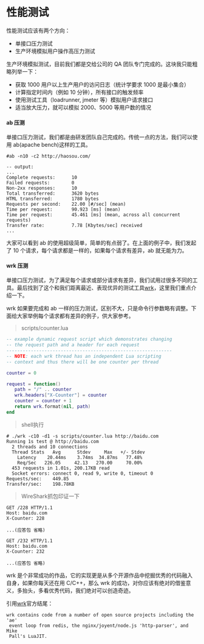 # 性能测试

性能测试应该有两个方向：

* 单接口压力测试
* 生产环境模拟用户操作高压力测试

生产环境模拟测试，目前我们都是交给公司的 QA 团队专门完成的。这块我只能粗略列举一下：

* 获取 1000 用户以上生产用户的访问日志（统计学要求 1000 是最小集合）
* 计算指定时间内（例如 10 分钟），所有接口的触发频率
* 使用测试工具（loadrunner, jmeter 等）模拟用户请求接口
* 适当放大压力，就可以模拟 2000、5000 等用户数的情况

#### ab 压测

单接口压力测试，我们都是由研发团队自己完成的。传统一点的方法，我们可以使用 ab(apache bench)这样的工具。

```
#ab -n10 -c2 http://haosou.com/

-- output:
...
Complete requests:      10
Failed requests:        0
Non-2xx responses:      10
Total transferred:      3620 bytes
HTML transferred:       1780 bytes
Requests per second:    22.00 [#/sec] (mean)
Time per request:       90.923 [ms] (mean)
Time per request:       45.461 [ms] (mean, across all concurrent requests)
Transfer rate:          7.78 [Kbytes/sec] received
...
```

大家可以看到 ab 的使用超级简单，简单的有点弱了。在上面的例子中，我们发起了 10 个请求，每个请求都是一样的，如果每个请求有差异，ab 就无能为力。

#### wrk 压测

单接口压力测试，为了满足每个请求或部分请求有差异，我们试用过很多不同的工具。最后找到了这个和我们距离最近、表现优异的测试工具[wrk](https://github.com/wg/wrk)，这里我们重点介绍一下。

wrk 如果要完成和 ab 一样的压力测试，区别不大，只是命令行参数略有调整。下面给大家举例每个请求都有差异的例子，供大家参考。

> scripts/counter.lua

```lua
-- example dynamic request script which demonstrates changing
-- the request path and a header for each request
-------------------------------------------------------------
-- NOTE: each wrk thread has an independent Lua scripting
-- context and thus there will be one counter per thread

counter = 0

request = function()
   path = "/" .. counter
   wrk.headers["X-Counter"] = counter
   counter = counter + 1
   return wrk.format(nil, path)
end
```

> shell执行

```
# ./wrk -c10 -d1 -s scripts/counter.lua http://baidu.com
Running 1s test @ http://baidu.com
  2 threads and 10 connections
  Thread Stats   Avg      Stdev     Max   +/- Stdev
    Latency    20.44ms    3.74ms  34.87ms   77.48%
    Req/Sec   226.05     42.13   270.00     70.00%
  453 requests in 1.01s, 200.17KB read
  Socket errors: connect 0, read 9, write 0, timeout 0
Requests/sec:    449.85
Transfer/sec:    198.78KB
```

> WireShark抓包印证一下

```
GET /228 HTTP/1.1
Host: baidu.com
X-Counter: 228

...(应答包 省略)

GET /232 HTTP/1.1
Host: baidu.com
X-Counter: 232

...(应答包 省略)
```

wrk 是个非常成功的作品，它的实现更是从多个开源作品中挖掘优秀的代码融入自身，如果你每天还在用 C/C++，那么 wrk 的成功，对你应该有绝对的借鉴意义，多抬头，多看优秀代码，我们绝对可以创造奇迹。

引用[wrk](https://github.com/wg/wrk)官方结尾：

```
wrk contains code from a number of open source projects including the 'ae'
 event loop from redis, the nginx/joyent/node.js 'http-parser', and Mike
 Pall's LuaJIT.
```

